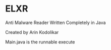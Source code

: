 # ELXR
Anti Malware Reader Written Completely in Java

Created by Arin Kodolikar


Main.java is the runnable execute

